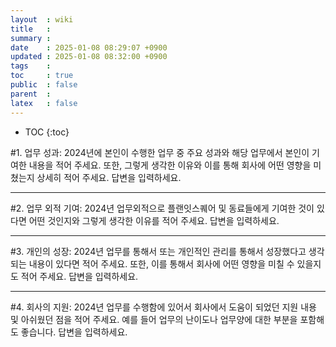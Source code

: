 ```yaml
---
layout  : wiki
title   : 
summary : 
date    : 2025-01-08 08:29:07 +0900
updated : 2025-01-08 08:32:00 +0900
tags    : 
toc     : true
public  : false
parent  : 
latex   : false
---
```

* TOC
{:toc}

#1. 업무 성과: 2024년에 본인이 수행한 업무 중 주요 성과와 해당 업무에서 본인이 기여한 내용을 적어 주세요. 또한, 그렇게 생각한 이유와 이를 통해 회사에 어떤 영향을 미쳤는지 상세히 적어 주세요.
답변을 입력하세요.

---

#2. 업무 외적 기여: 2024년 업무외적으로 플랜잇스퀘어 및 동료들에게 기여한 것이 있다면 어떤 것인지와 그렇게 생각한 이유를 적어 주세요. 
답변을 입력하세요.

---

#3. 개인의 성장: 2024년 업무를 통해서 또는 개인적인 관리를 통해서 성장했다고 생각되는 내용이 있다면 적어 주세요. 또한, 이를 통해서 회사에 어떤 영향을 미칠 수 있을지도 적어 주세요.
답변을 입력하세요.

---

#4. 회사의 지원: 2024년 업무를 수행함에 있어서 회사에서 도움이 되었던 지원 내용 및 아쉬웠던 점을 적어 주세요. 예를 들어 업무의 난이도나 업무양에 대한 부분을 포함해도 좋습니다.
답변을 입력하세요.

